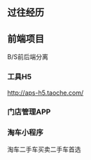 

## 过往经历


## 前端项目

B/S前后端分离

### 工具H5

http://aps-h5.taoche.com/

### 门店管理APP

### 淘车小程序

淘车二手车买卖二手车首选